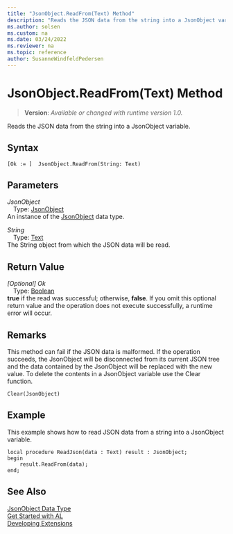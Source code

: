 ```yaml
---
title: "JsonObject.ReadFrom(Text) Method"
description: "Reads the JSON data from the string into a JsonObject variable."
ms.author: solsen
ms.custom: na
ms.date: 03/24/2022
ms.reviewer: na
ms.topic: reference
author: SusanneWindfeldPedersen
---
```

[//]: # (START>DO_NOT_EDIT)
[//]: # (IMPORTANT:Do not edit any of the content between here and the END>DO_NOT_EDIT.)
[//]: # (Any modifications should be made in the .xml files in the ModernDev repo.)
# JsonObject.ReadFrom(Text) Method
> **Version**: _Available or changed with runtime version 1.0._

Reads the JSON data from the string into a JsonObject variable.


## Syntax
```AL
[Ok := ]  JsonObject.ReadFrom(String: Text)
```
## Parameters
*JsonObject*  
&emsp;Type: [JsonObject](jsonobject-data-type.md)  
An instance of the [JsonObject](jsonobject-data-type.md) data type.  

*String*  
&emsp;Type: [Text](../text/text-data-type.md)  
The String object from which the JSON data will be read.  


## Return Value
*[Optional] Ok*  
&emsp;Type: [Boolean](../boolean/boolean-data-type.md)  
**true** if the read was successful; otherwise, **false**. If you omit this optional return value and the operation does not execute successfully, a runtime error will occur.  


[//]: # (IMPORTANT: END>DO_NOT_EDIT)

## Remarks
This method can fail if the JSON data is malformed.
If the operation succeeds, the JsonObject will be disconnected from its current JSON tree and the data contained by the JsonObject will be replaced with the new value.
To delete the contents in a JsonObject variable use the Clear function.

```
Clear(JsonObject)
```

## Example
This example shows how to read JSON data from a string into a JsonObject variable.

```al
local procedure ReadJson(data : Text) result : JsonObject;
begin
    result.ReadFrom(data);    
end;
```

## See Also
[JsonObject Data Type](jsonobject-data-type.md)  
[Get Started with AL](../../devenv-get-started.md)  
[Developing Extensions](../../devenv-dev-overview.md)